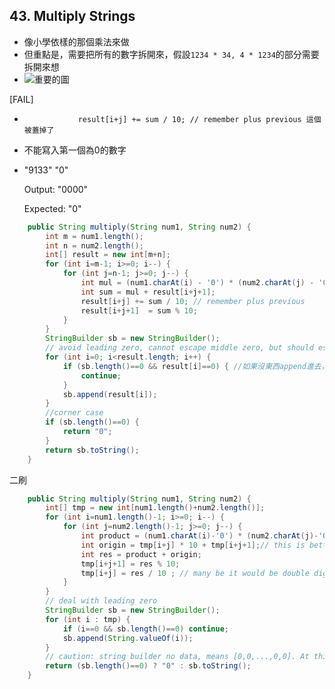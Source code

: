 ## 43. Multiply Strings

* 像小學依樣的那個乘法來做
* 但重點是，需要把所有的數字拆開來，假設`1234 * 34, 4 * 1234`的部分需要拆開來想
* ![重要的圖](https://drscdn.500px.org/photo/130178585/m%3D2048/300d71f784f679d5e70fadda8ad7d68f)

[FAIL]

*                 result[i+j] += sum / 10; // remember plus previous 這個被蓋掉了

* 不能寫入第一個為0的數字

* "9133" "0"

  Output: "0000"

  Expected: "0"

```java
    public String multiply(String num1, String num2) {
        int m = num1.length();
        int n = num2.length();
        int[] result = new int[m+n];
        for (int i=m-1; i>=0; i--) {
            for (int j=n-1; j>=0; j--) {
                int mul = (num1.charAt(i) - '0') * (num2.charAt(j) - '0');
                int sum = mul + result[i+j+1];
                result[i+j] += sum / 10; // remember plus previous
                result[i+j+1]  = sum % 10;
            }
        }
        StringBuilder sb = new StringBuilder();
        // avoid leading zero, cannot escape middle zero, but should escape all zero
        for (int i=0; i<result.length; i++) {
            if (sb.length()==0 && result[i]==0) { //如果沒東西append進去，看到0都不要寫，很簡潔的寫法做了很多事情
                continue;
            }
            sb.append(result[i]);
        }
        //corner case
        if (sb.length()==0) {
            return "0";
        }
        return sb.toString();
    }
```

二刷

```java
    public String multiply(String num1, String num2) {
        int[] tmp = new int[num1.length()+num2.length()];
        for (int i=num1.length()-1; i>=0; i--) {
            for (int j=num2.length()-1; j>=0; j--) {
                int product = (num1.charAt(i)-'0') * (num2.charAt(j)-'0');
                int origin = tmp[i+j] * 10 + tmp[i+j+1];// this is better way to calculate carry over
                int res = product + origin;
                tmp[i+j+1] = res % 10;
                tmp[i+j] = res / 10 ; // many be it would be double digit, but that's fine, we'll handle it on next loop.
            }
        }
        // deal with leading zero
        StringBuilder sb = new StringBuilder();
        for (int i : tmp) { 
            if (i==0 && sb.length()==0) continue;
            sb.append(String.valueOf(i));
        }
        // caution: string builder no data, means [0,0,...,0,0]. At this case, need to return "0" instead of "", and empty stringBuilder's toString() didn't produce "" result. should use lenght to judge emptyness.
        return (sb.length()==0) ? "0" : sb.toString();
    }
```

